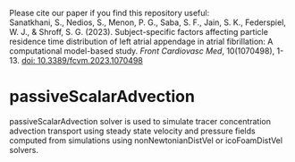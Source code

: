 Please cite our paper if you find this repository useful:</br>
Sanatkhani, S., Nedios, S., Menon, P. G., Saba, S. F., Jain, S. K., Federspiel, W. J., & Shroff, S. G. (2023). Subject-specific factors affecting particle residence time distribution of left atrial appendage in atrial fibrillation: A computational model-based study. <i>Front Cardiovasc Med</i>, 10(1070498), 1-13. <a href = "https://doi.org/10.3389/fcvm.2023.1070498" target="_blank">doi: 10.3389/fcvm.2023.1070498</a></li>

# passiveScalarAdvection
passiveScalarAdvection solver is used to simulate tracer concentration advection transport using steady state velocity and pressure fields computed from simulations using nonNewtonianDistVel or icoFoamDistVel solvers.
